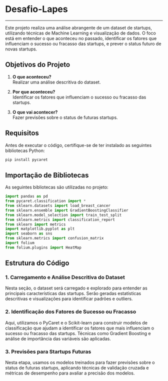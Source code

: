 # Desafio-Lapes


---
Este projeto realiza uma análise abrangente de um dataset de startups, utilizando técnicas de Machine Learning e visualização de dados. O foco está em entender o que aconteceu no passado, identificar os fatores que influenciam o sucesso ou fracasso das startups, e prever o status futuro de novas startups.

## Objetivos do Projeto

1. **O que aconteceu?**  
   Realizar uma análise descritiva do dataset.

2. **Por que aconteceu?**  
   Identificar os fatores que influenciam o sucesso ou fracasso das startups.

3. **O que vai acontecer?**  
    Fazer previsões sobre o status de futuras startups.

## Requisitos

Antes de executar o código, certifique-se de ter instalado as seguintes bibliotecas Python:

```bash
pip install pycaret
```

## Importação de Bibliotecas

As seguintes bibliotecas são utilizadas no projeto:

```python
import pandas as pd
from pycaret.classification import *
from sklearn.datasets import load_breast_cancer
from sklearn.ensemble import GradientBoostingClassifier
from sklearn.model_selection import train_test_split
from sklearn.metrics import classification_report
from sklearn import metrics
import matplotlib.pyplot as plt
import seaborn as sns
from sklearn.metrics import confusion_matrix
import folium
from folium.plugins import HeatMap
```

## Estrutura do Código

### 1. Carregamento e Análise Descritiva do Dataset

Nesta seção, o dataset será carregado e explorado para entender as principais características das startups. Serão geradas estatísticas descritivas e visualizações para identificar padrões e outliers.

### 2. Identificação dos Fatores de Sucesso ou Fracasso

Aqui, utilizamos o PyCaret e o Scikit-learn para construir modelos de classificação que ajudam a identificar os fatores que mais influenciam o sucesso ou fracasso das startups. Técnicas como Gradient Boosting e análise de importância das variáveis são aplicadas.

### 3. Previsões para Startups Futuras

Nesta etapa, usamos os modelos treinados para fazer previsões sobre o status de futuras startups, aplicando técnicas de validação cruzada e métricas de desempenho para avaliar a precisão dos modelos.


